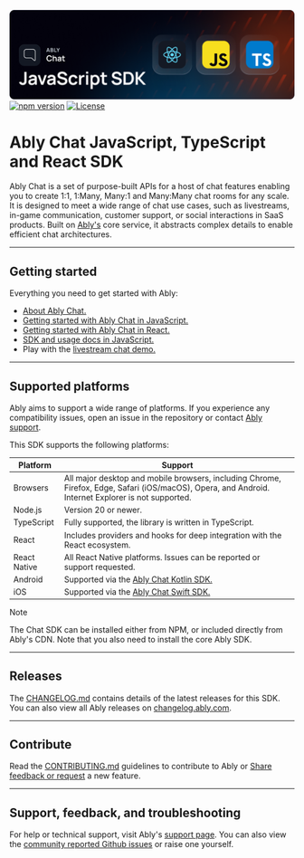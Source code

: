 
![Ably Chat Header](images/JavaScriptChatSDK-github.png)
[![npm version](https://img.shields.io/npm/v/@ably/chat.svg?style=flat)](https://www.npmjs.com/package/@ably/chat)
[![License](https://img.shields.io/github/license/ably/ably-chat-js.svg)](https://github.com/ably/ably-chat-js/blob/main/LICENSE)


# Ably Chat JavaScript, TypeScript and React SDK

Ably Chat is a set of purpose-built APIs for a host of chat features enabling you to create 1:1, 1:Many, Many:1 and Many:Many chat rooms for any scale. It is designed to meet a wide range of chat use cases, such as livestreams, in-game communication, customer support, or social interactions in SaaS products. Built on [Ably's](https://ably.com/) core service, it abstracts complex details to enable efficient chat architectures.

---

## Getting started

Everything you need to get started with Ably:

* [About Ably Chat.](https://ably.com/docs/chat)
* [Getting started with Ably Chat in JavaScript.](https://ably.com/docs/chat/getting-started/javascript)
* [Getting started with Ably Chat in React.](https://ably.com/docs/chat/getting-started/react)
* [SDK and usage docs in JavaScript.](https://ably.com/docs/chat/setup?lang=javascript)
* Play with the [livestream chat demo.](https://ably-livestream-chat-demo.vercel.app/)

---

## Supported platforms

Ably aims to support a wide range of platforms. If you experience any compatibility issues, open an issue in the repository or contact [Ably support](https://ably.com/support).

This SDK supports the following platforms:

| Platform     | Support |
|--------------|---------|
| Browsers     | All major desktop and mobile browsers, including Chrome, Firefox, Edge, Safari (iOS/macOS), Opera, and Android. Internet Explorer is not supported. |
| Node.js      | Version 20 or newer. |
| TypeScript   | Fully supported, the library is written in TypeScript. |
| React        | Includes providers and hooks for deep integration with the React ecosystem. |
| React Native | All React Native platforms. Issues can be reported or support requested. |
| Android      | Supported via the [Ably Chat Kotlin SDK.](https://github.com/ably/ably-chat-kotlin) |
| iOS          | Supported via the [Ably Chat Swift SDK.](https://github.com/ably/ably-chat-swift) |

> [!NOTE]
> The Chat SDK can be installed either from NPM, or included directly from Ably's CDN. Note that you also need to install the core Ably SDK.

---

## Releases

The [CHANGELOG.md](/ably/ably-chat-js/blob/main/CHANGELOG.md) contains details of the latest releases for this SDK. You can also view all Ably releases on [changelog.ably.com](https://changelog.ably.com).

---

## Contribute

Read the [CONTRIBUTING.md](./CONTRIBUTING.md) guidelines to contribute to Ably or [Share feedback or request](https://forms.gle/mBw9M53NYuCBLFpMA) a new feature.

---

## Support, feedback, and troubleshooting

For help or technical support, visit Ably's [support page](https://ably.com/support). You can also view the [community reported Github issues](https://github.com/ably/ably-chat-js/issues) or raise one yourself.
